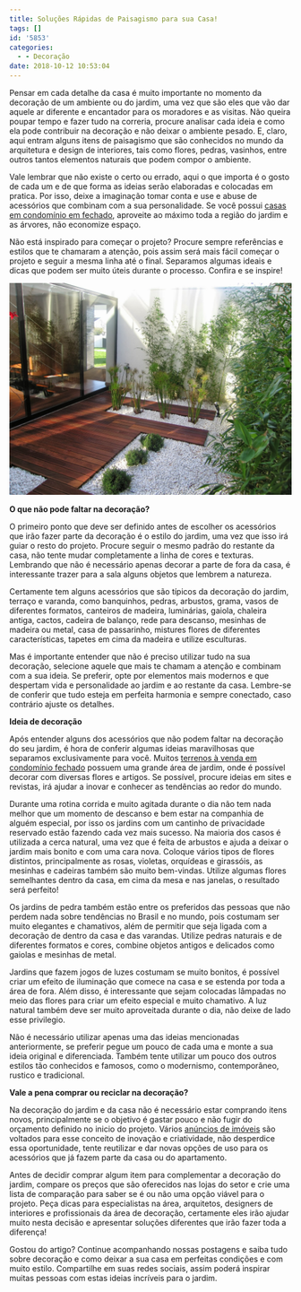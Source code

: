 ```yaml
---
title: Soluções Rápidas de Paisagismo para sua Casa!
tags: []
id: '5853'
categories:
  - - Decoração
date: 2018-10-12 10:53:04
---
```


Pensar em cada detalhe da casa é muito importante no momento da decoração de um ambiente ou do jardim, uma vez que são eles que vão dar aquele ar diferente e encantador para os moradores e as visitas. Não queira poupar tempo e fazer tudo na correria, procure analisar cada ideia e como ela pode contribuir na decoração e não deixar o ambiente pesado. E, claro, aqui entram alguns itens de paisagismo que são conhecidos no mundo da arquitetura e design de interiores, tais como flores, pedras, vasinhos, entre outros tantos elementos naturais que podem compor o ambiente.

Vale lembrar que não existe o certo ou errado, aqui o que importa é o gosto de cada um e de que forma as ideias serão elaboradas e colocadas em pratica. Por isso, deixe a imaginação tomar conta e use e abuse de acessórios que combinam com a sua personalidade. Se você possui [casas em condomínio em fechado](https://www.chavesnamao.com.br/casas-em-condominio-a-venda/pr-curitiba/), aproveite ao máximo toda a região do jardim e as árvores, não economize espaço.

Não está inspirado para começar o projeto? Procure sempre referências e estilos que te chamaram a atenção, pois assim será mais fácil começar o projeto e seguir a mesma linha até o final. Separamos algumas ideais e dicas que podem ser muito úteis durante o processo. Confira e se inspire!

![paisagismo em casa](/images/2018/10/paisagismo.jpg "paisagismo em casa")

**O que não pode faltar na decoração?**

O primeiro ponto que deve ser definido antes de escolher os acessórios que irão fazer parte da decoração é o estilo do jardim, uma vez que isso irá guiar o resto do projeto. Procure seguir o mesmo padrão do restante da casa, não tente mudar completamente a linha de cores e texturas. Lembrando que não é necessário apenas decorar a parte de fora da casa, é interessante trazer para a sala alguns objetos que lembrem a natureza.

Certamente tem alguns acessórios que são típicos da decoração do jardim, terraço e varanda, como banquinhos, pedras, arbustos, grama, vasos de diferentes formatos, canteiros de madeira, luminárias, gaiola, chaleira antiga, cactos, cadeira de balanço, rede para descanso, mesinhas de madeira ou metal, casa de passarinho, mistures flores de diferentes características, tapetes em cima da madeira e utilize esculturas.

Mas é importante entender que não é preciso utilizar tudo na sua decoração, selecione aquele que mais te chamam a atenção e combinam com a sua ideia. Se preferir, opte por elementos mais modernos e que despertam vida e personalidade ao jardim e ao restante da casa. Lembre-se de conferir que tudo esteja em perfeita harmonia e sempre conectado, caso contrário ajuste os detalhes.

**Ideia de decoração**

Após entender alguns dos acessórios que não podem faltar na decoração do seu jardim, é hora de conferir algumas ideias maravilhosas que separamos exclusivamente para você. Muitos [terrenos à venda em condomínio fechado](https://www.chavesnamao.com.br/terrenos-em-condominio-a-venda/pr-curitiba/) possuem uma grande área de jardim, onde é possível decorar com diversas flores e artigos. Se possível, procure ideias em sites e revistas, irá ajudar a inovar e conhecer as tendências ao redor do mundo.

Durante uma rotina corrida e muito agitada durante o dia não tem nada melhor que um momento de descanso e bem estar na companhia de alguém especial, por isso os jardins com um cantinho de privacidade reservado estão fazendo cada vez mais sucesso. Na maioria dos casos é utilizada a cerca natural, uma vez que é feita de arbustos e ajuda a deixar o jardim mais bonito e com uma cara nova. Coloque vários tipos de flores distintos, principalmente as rosas, violetas, orquídeas e girassóis, as mesinhas e cadeiras também são muito bem-vindas. Utilize algumas flores semelhantes dentro da casa, em cima da mesa e nas janelas, o resultado será perfeito!

Os jardins de pedra também estão entre os preferidos das pessoas que não perdem nada sobre tendências no Brasil e no mundo, pois costumam ser muito elegantes e chamativos, além de permitir que seja ligada com a decoração de dentro da casa e das varandas. Utilize pedras naturais e de diferentes formatos e cores, combine objetos antigos e delicados como gaiolas e mesinhas de metal.

Jardins que fazem jogos de luzes costumam se muito bonitos, é possível criar um efeito de iluminação que comece na casa e se estenda por toda a área de fora. Além disso, é interessante que sejam colocadas lâmpadas no meio das flores para criar um efeito especial e muito chamativo. A luz natural também deve ser muito aproveitada durante o dia, não deixe de lado esse privilegio.

Não é necessário utilizar apenas uma das ideias mencionadas anteriormente, se preferir pegue um pouco de cada uma e monte a sua ideia original e diferenciada. Também tente utilizar um pouco dos outros estilos tão conhecidos e famosos, como o modernismo, contemporâneo, rustico e tradicional.

**Vale a pena comprar ou reciclar na decoração?**

Na decoração do jardim e da casa não é necessário estar comprando itens novos, principalmente se o objetivo é gastar pouco e não fugir do orçamento definido no inicio do projeto. Vários [anúncios de imóveis](https://www.chavesnamao.com.br/) são voltados para esse conceito de inovação e criatividade, não desperdice essa oportunidade, tente reutilizar e dar novas opções de uso para os acessórios que já fazem parte da casa ou do apartamento.

Antes de decidir comprar algum item para complementar a decoração do jardim, compare os preços que são oferecidos nas lojas do setor e crie uma lista de comparação para saber se é ou não uma opção viável para o projeto. Peça dicas para especialistas na área, arquitetos, designers de interiores e profissionais da área de decoração, certamente eles irão ajudar muito nesta decisão e apresentar soluções diferentes que irão fazer toda a diferença!

Gostou do artigo? Continue acompanhando nossas postagens e saiba tudo sobre decoração e como deixar a sua casa em perfeitas condições e com muito estilo. Compartilhe em suas redes sociais, assim poderá inspirar muitas pessoas com estas ideias incríveis para o jardim.
